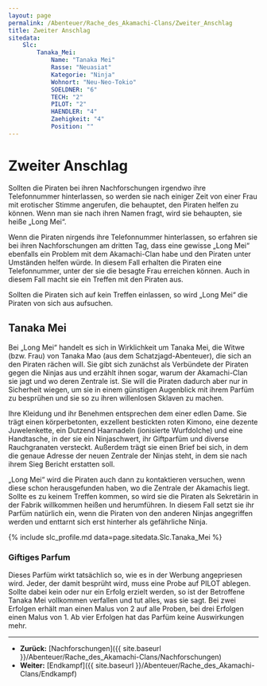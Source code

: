 ```yaml
---
layout: page
permalink: /Abenteuer/Rache_des_Akamachi-Clans/Zweiter_Anschlag
title: Zweiter Anschlag
sitedata:
    Slc:
        Tanaka_Mei:
            Name: "Tanaka Mei"
            Rasse: "Neuasiat"
            Kategorie: "Ninja"
            Wohnort: "Neu-Neo-Tokio"
            SOELDNER: "6"
            TECH: "2"
            PILOT: "2"
            HAENDLER: "4"
            Zaehigkeit: "4"
            Position: ""
---
```


# Zweiter Anschlag

Sollten die Piraten bei ihren Nachforschungen irgendwo ihre Telefonnummer hinterlassen, so werden sie nach einiger Zeit von einer Frau mit erotischer Stimme angerufen, die behauptet, den Piraten helfen zu können. Wenn man sie nach ihren Namen fragt, wird sie behaupten, sie heiße „Long Mei“.

Wenn die Piraten nirgends ihre Telefonnummer hinterlassen, so erfahren sie bei ihren Nachforschungen am dritten Tag, dass eine gewisse „Long Mei“ ebenfalls ein Problem mit dem Akamachi-Clan habe und den Piraten unter Umständen helfen würde. In diesem Fall erhalten die Piraten eine Telefonnummer, unter der sie die besagte Frau erreichen können. Auch in diesem Fall macht sie ein Treffen mit den Piraten aus.

Sollten die Piraten sich auf kein Treffen einlassen, so wird „Long Mei“ die Piraten von sich aus aufsuchen.

## Tanaka Mei

Bei „Long Mei“ handelt es sich in Wirklichkeit um Tanaka Mei, die Witwe (bzw. Frau) von Tanaka Mao (aus dem Schatzjagd-Abenteuer), die sich an den Piraten rächen will. Sie gibt sich zunächst als Verbündete der Piraten gegen die Ninjas aus und erzählt ihnen sogar, warum der Akamachi-Clan sie jagt und wo deren Zentrale ist. Sie will die Piraten dadurch aber nur in Sicherheit wiegen, um sie in einem günstigen Augenblick mit ihrem Parfüm zu besprühen und sie so zu ihren willenlosen Sklaven zu machen.

Ihre Kleidung und ihr Benehmen entsprechen dem einer edlen Dame. Sie trägt einen körperbetonten, exzellent bestickten roten Kimono, eine dezente Juwelenkette, ein Dutzend Haarnadeln (ionisierte Wurfdolche) und eine Handtasche, in der sie ein Ninjaschwert, ihr Giftparfüm und diverse Rauchgranaten versteckt. Außerdem trägt sie einen Brief bei sich, in dem die genaue Adresse der neuen Zentrale der Ninjas steht, in dem sie nach ihrem Sieg Bericht erstatten soll.

„Long Mei“ wird die Piraten auch dann zu kontaktieren versuchen, wenn diese schon herausgefunden haben, wo die Zentrale der Akamachis liegt. Sollte es zu keinem Treffen kommen, so wird sie die Piraten als Sekretärin in der Fabrik willkommen heißen und herumführen. In diesem Fall setzt sie ihr Parfüm natürlich ein, wenn die Piraten von den anderen Ninjas angegriffen werden und enttarnt sich erst hinterher als gefährliche Ninja.

{% include slc_profile.md data=page.sitedata.Slc.Tanaka_Mei %}

### Giftiges Parfum

Dieses Parfüm wirkt tatsächlich so, wie es in der Werbung angepriesen wird. Jeder, der damit besprüht wird, muss eine Probe auf PILOT ablegen. Sollte dabei kein oder nur ein Erfolg erzielt werden, so ist der Betroffene Tanaka Mei vollkommen verfallen und tut alles, was sie sagt. Bei zwei Erfolgen erhält man einen Malus von 2 auf alle Proben, bei drei Erfolgen einen Malus von 1. Ab vier Erfolgen hat das Parfüm keine Auswirkungen mehr.

***

- **Zurück:** [Nachforschungen]({{ site.baseurl }}/Abenteuer/Rache_des_Akamachi-Clans/Nachforschungen)
- **Weiter:** [Endkampf]({{ site.baseurl }}/Abenteuer/Rache_des_Akamachi-Clans/Endkampf)
